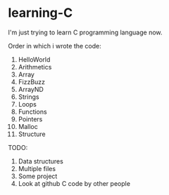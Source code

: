 # learning-C
I'm just trying to learn C programming language now.

Order in which i wrote the code:
1) HelloWorld
2) Arithmetics
3) Array
4) FizzBuzz
5) ArrayND
6) Strings
7) Loops
8) Functions
9) Pointers
10) Malloc
11) Structure

TODO:
1) Data structures
2) Multiple files
3) Some project
4) Look at github C code by other people
